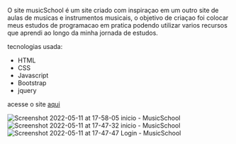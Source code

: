 O site musicSchool é um site criado com inspiraçao em um outro site de aulas de musicas e instrumentos musicais, o objetivo de criaçao foi colocar meus estudos de programacao em pratica podendo utilizar varios recursos que aprendi ao longo da minha jornada de estudos.

tecnologias usada:

- HTML
- CSS
- Javascript
- Bootstrap
- jquery

acesse o site [aqui](https://guilhermealves-prog.github.io/musicSchool-site/)

![Screenshot 2022-05-11 at 17-58-05 inicio - MusicSchool](https://user-images.githubusercontent.com/70963422/167947313-6b2e1e27-2759-4ae4-9dc9-1550bd059a07.png)
![Screenshot 2022-05-11 at 17-47-32 inicio - MusicSchool](https://user-images.githubusercontent.com/70963422/167948006-666cd742-4013-4544-ac42-6dfcff91fc3f.png)
![Screenshot 2022-05-11 at 17-47-47 Login - MusicSchool](https://user-images.githubusercontent.com/70963422/167948022-9ac25b90-8c98-4584-a35c-831a73f46927.png)
